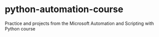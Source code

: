 # python-automation-course
Practice and projects from the Microsoft Automation and Scripting with Python course

